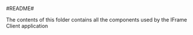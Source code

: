 #README#

The contents of this folder contains all the components used by the IFrame Client application